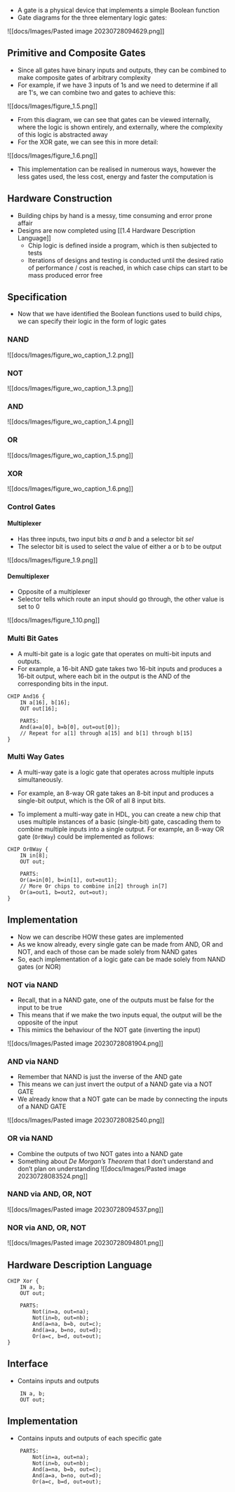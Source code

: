 - A gate is a physical device that implements a simple Boolean function
- Gate diagrams for the three elementary logic gates:

![[docs/Images/Pasted image 20230728094629.png]]

## Primitive and Composite Gates
- Since all gates have binary inputs and outputs, they can be combined to make composite gates of arbitrary complexity
- For example, if we have 3 inputs of 1s and we need to determine if all are 1's, we can combine two and gates to achieve this:

![[docs/Images/figure_1.5.png]]

- From this diagram, we can see that gates can be viewed internally, where the logic is shown entirely, and externally, where the complexity of this logic is abstracted away
- For the XOR gate, we can see this in more detail:

![[docs/Images/figure_1.6.png]]

- This implementation can be realised in numerous ways, however the less gates used, the less cost, energy and faster the computation is

## Hardware Construction
- Building chips by hand is a messy, time consuming and error prone affair
- Designs are now completed using [[1.4 Hardware Description Language]]
	- Chip logic is defined inside a program, which is then subjected to tests
	- Iterations of designs and testing is conducted until the desired ratio of performance / cost is reached, in which case chips can start to be mass produced error free

## Specification
- Now that we have identified the Boolean functions used to build chips, we can specify their logic in the form of logic gates

### NAND

![[docs/Images/figure_wo_caption_1.2.png]]

### NOT

![[docs/Images/figure_wo_caption_1.3.png]]

### AND

![[docs/Images/figure_wo_caption_1.4.png]]

### OR

![[docs/Images/figure_wo_caption_1.5.png]]

### XOR

![[docs/Images/figure_wo_caption_1.6.png]]

### Control Gates

#### Multiplexer
- Has three inputs, two input bits *a and b* and a selector bit *sel*
- The selector bit is used to select the value of either a or b to be output

![[docs/Images/figure_1.9.png]]

#### Demultiplexer
- Opposite of a multiplexer
- Selector tells which route an input should go through, the other value is set to 0

![[docs/Images/figure_1.10.png]]

### Multi Bit Gates
- A multi-bit gate is a logic gate that operates on multi-bit inputs and outputs. 
- For example, a 16-bit AND gate takes two 16-bit inputs and produces a 16-bit output, where each bit in the output is the AND of the corresponding bits in the input.

```hdl
CHIP And16 {
    IN a[16], b[16];
    OUT out[16];

    PARTS:
    And(a=a[0], b=b[0], out=out[0]);
    // Repeat for a[1] through a[15] and b[1] through b[15]
}
```

### Multi Way Gates
- A multi-way gate is a logic gate that operates across multiple inputs simultaneously. 
- For example, an 8-way OR gate takes an 8-bit input and produces a single-bit output, which is the OR of all 8 input bits.

- To implement a multi-way gate in HDL, you can create a new chip that uses multiple instances of a basic (single-bit) gate, cascading them to combine multiple inputs into a single output. For example, an 8-way OR gate (`Or8Way`) could be implemented as follows:

```hdl
CHIP Or8Way {
    IN in[8];
    OUT out;

    PARTS:
    Or(a=in[0], b=in[1], out=out1);
    // More Or chips to combine in[2] through in[7]
    Or(a=out1, b=out2, out=out);
}
```

## Implementation
- Now we can describe HOW these gates are implemented
- As we know already, every single gate can be made from AND, OR and NOT, and each of those can be made solely from NAND gates
- So, each implementation of a logic gate can be made solely from NAND gates (or NOR)

### NOT via NAND
- Recall, that in a NAND gate, one of the outputs must be false for the input to be true
- This means that if we make the two inputs equal, the output will be the opposite of the input
- This mimics the behaviour of the NOT gate (inverting the input)

![[docs/Images/Pasted image 20230728081904.png]]

### AND via NAND
- Remember that NAND is just the inverse of the AND gate
- This means we can just invert the output of a NAND gate via a NOT GATE
- We already know that a NOT gate can be made by connecting the inputs of a NAND GATE

![[docs/Images/Pasted image 20230728082540.png]]

### OR via NAND
- Combine the outputs of two NOT gates into a NAND gate
- Something about *De Morgan’s Theorem* that I don’t understand and don’t plan on understanding
![[docs/Images/Pasted image 20230728083524.png]]

### NAND via AND, OR, NOT

![[docs/Images/Pasted image 20230728094537.png]]

### NOR via AND, OR, NOT

![[docs/Images/Pasted image 20230728094801.png]]


## Hardware Description Language

```hdl
CHIP Xor {
	IN a, b;
	OUT out;

	PARTS:
		Not(in=a, out=na);
		Not(in=b, out=nb);
		And(a=na, b=b, out=c);
		And(a=a, b=no, out=d);
		Or(a=c, b=d, out=out);
}
```

## Interface
- Contains inputs and outputs

```hdl
	IN a, b;
	OUT out;
```


## Implementation
- Contains inputs and outputs of each specific gate

```hdl
	PARTS:
		Not(in=a, out=na);
		Not(in=b, out=nb);
		And(a=na, b=b, out=c);
		And(a=a, b=no, out=d);
		Or(a=c, b=d, out=out);
```